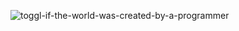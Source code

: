 ![toggl-if-the-world-was-created-by-a-programmer](https://user-images.githubusercontent.com/6483446/33189784-8462d812-d0a6-11e7-9b4a-639ef460bc4c.jpg)
